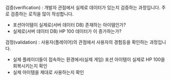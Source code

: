 검증(verification) : 개발자 관점에서 실제로 데이터가 있는지 검증하는 과정입니다. 주로 검증하는 로직을 많이 작성합니다.

- 포션아이템이 실제로(서버 데이터 DB) 존재하는 아이템인가?
- 실제로(서버 데이터 DB) HP 100 데이터가 이 증가하는가?

검정(validation) : 사용자(플레이어)의 관점에서 사용자의 경험등을 확인하는 과정입니다.

- 실제 플레이더들이 접속하는 환경에서(실제 게임) 포션 아이템이 실제로 HP 100을 회복시키는지 확인
- 실제 아이템을 제대로 사용하는지 확인
